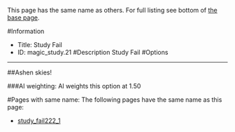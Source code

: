 This page has the same name as others. For full listing see bottom of [the base page](study.md).

#Information
 - Title: Study Fail
 - ID: magic_study.21
#Description
Study Fail
#Options

___
##Ashen skies!

###AI weighting:
AI weights this option at 1.50



#Pages with same name:
The following pages have the same name as this page:
 - [study_fail222_1](study_fail222_1.md)
